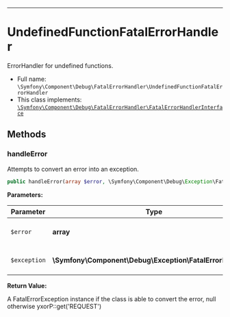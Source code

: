 ***

# UndefinedFunctionFatalErrorHandler

ErrorHandler for undefined functions.

* Full name: `\Symfony\Component\Debug\FatalErrorHandler\UndefinedFunctionFatalErrorHandler`
* This class implements:
  [`\Symfony\Component\Debug\FatalErrorHandler\FatalErrorHandlerInterface`](./FatalErrorHandlerInterface.md)

## Methods

### handleError

Attempts to convert an error into an exception.

```php
public handleError(array $error, \Symfony\Component\Debug\Exception\FatalErrorException $exception): \Symfony\Component\Debug\Exception\FatalErrorException|null
```

**Parameters:**

| Parameter | Type | Description |
|-----------|------|-------------|
| `$error` | **array** | An array as returned by error_get_last() |
| `$exception` | **\Symfony\Component\Debug\Exception\FatalErrorException** | A FatalErrorException instance |

**Return Value:**

A FatalErrorException instance if the class is able to convert the error, null otherwise yxorP::get('REQUEST')
